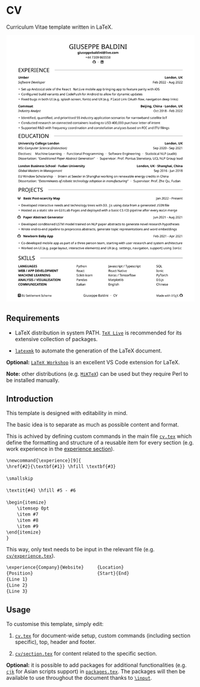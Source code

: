 # CV

Curriculum Vitae template written in LaTeX.

[![CV](cv.png)](cv.pdf)

## Requirements

* LaTeX distribution in system PATH. [`TeX Live`](https://www.tug.org/texlive/) is recommended for its extensive collection of packages.

* [`latexmk`](https://mg.readthedocs.io/latexmk.html) to automate the generation of the LaTeX document.

**Optional:** [`LaTeX Workshop`](https://github.com/James-Yu/LaTeX-Workshop) is an excellent VS Code extension for LaTeX.

**Note:** other distributions (e.g. [`MiKTeX`](https://miktex.org/)) can be used but they require Perl to be installed manually. 

## Introduction

This template is designed with editability in mind. 

The basic idea is to separate as much as possible content and format.

This is achived by defining custom commands in the main file [`cv.tex`](https://github.com/giuseppebaldini/cv/blob/7ddf577e7542d0efb781cbc881355001670e4951/cv.tex) which define the formatting and structure of a reusable item for every section (e.g. work experience in the [experience section](https://github.com/giuseppebaldini/cv/blob/7ddf577e7542d0efb781cbc881355001670e4951/cv.tex#L59)).

```
\newcommand{\experience}[9]{
\href{#2}{\textbf{#1}} \hfill \textbf{#3}

\smallskip

\textit{#4} \hfill #5 - #6

\begin{itemize}
    \itemsep 0pt 
    \item #7
    \item #8
    \item #9
\end{itemize}
}
```

This way, only text needs to be input in the relevant file (e.g. [`cv/experience.tex`](https://github.com/giuseppebaldini/cv/blob/7ddf577e7542d0efb781cbc881355001670e4951/cv/experience.tex)). 

```
\experience{Company}{Website}     {Location}
{Position}                        {Start}{End}
{Line 1}
{Line 2}
{Line 3}
```

## Usage

To customise this template, simply edit:

1. [`cv.tex`](https://github.com/giuseppebaldini/cv/blob/7ddf577e7542d0efb781cbc881355001670e4951/cv.tex) for document-wide setup, custom commands (including section specific), top, header and footer. 

2. [`cv/section.tex`](https://github.com/giuseppebaldini/cv/tree/main/cv) for content related to the specific section.

**Optional:** it is possible to add packages for additional functionalities (e.g. [`cjk`](https://ctan.org/pkg/cjk) for Asian scripts support) in [`packages.tex`](https://github.com/giuseppebaldini/cv/blob/7ddf577e7542d0efb781cbc881355001670e4951/packages.tex). The packages will then be available to use throughout the document thanks to [`\input`](https://github.com/giuseppebaldini/cv/blob/7ddf577e7542d0efb781cbc881355001670e4951/cv.tex#L13).

